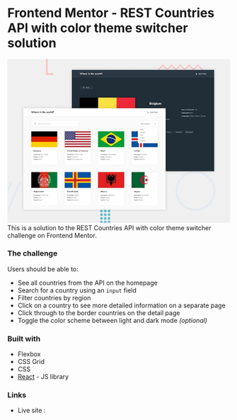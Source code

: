 # Frontend Mentor - REST Countries API with color theme switcher solution
![Design preview for the REST Countries API with color theme switcher coding challenge](./design/desktop-preview.jpg)
This is a solution to the REST Countries API with color theme switcher challenge on Frontend Mentor.


### The challenge

Users should be able to:

- See all countries from the API on the homepage
- Search for a country using an `input` field
- Filter countries by region
- Click on a country to see more detailed information on a separate page
- Click through to the border countries on the detail page
- Toggle the color scheme between light and dark mode *(optional)*



### Built with

- Flexbox
- CSS Grid
- CSS
- [React](https://reactjs.org/) - JS library


### Links
- Live site : 
